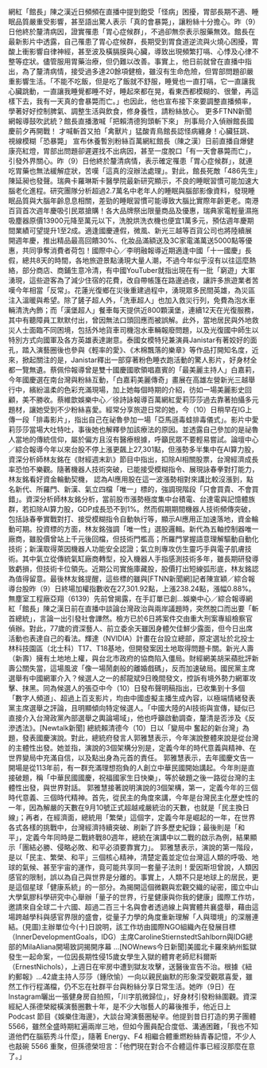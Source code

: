 網紅「館長」陳之漢近日頻頻在直播中提到飽受「怪病」困擾，胃部長期不適、睡眠品質嚴重受影響，甚至語出驚人表示「真的會暴斃」，讓粉絲十分擔心。昨（9）日他終於釐清病因，證實罹患「胃心症候群」，不過卻無奈表示服藥無效。館長在最新影片中透露，自己罹患了胃心症候群，長期受到胃食道逆流與火燒心困擾，胃酸上衝影響自律神經，甚至波及橫膈膜與心臟，導致出現頻繁打嗝、心悸及心律不整等症狀。儘管服用胃藥治療，但仍難以改善。事實上，他日前就曾在直播中指出，為了釐清病情，接受過多達20餘項健檢，雖沒有生命危險，但胃部問題卻嚴重影響生活。「不能不吃飯，但是吃了飯就不舒服，睡覺也一直打嗝，它一直讓我心臟跳動，一直讓我睡覺都睡不好，睡起來都在晃，看東西都模糊的、很暈，再這樣下去，我有一天真的會暴斃而亡。」也因此，他也宣布接下來要調整直播頻率，學著好好控制脾氣、調整生活與飲食，修身養性，請粉絲放心。 更多FTNN新聞網報導鼓吹武統？館長直播激喊「把賴清德狗頭斬下來」 刑事局介入偵辦館長國慶前夕再開戰！ 才喊斬首又拍「禽獸片」猛酸青鳥館長認怪病纏身！心臟狂跳、視線模糊「恐暴斃」 宣布休養暫別粉絲百萬網紅館長（陳之漢）日前直播自爆健康亮紅燈，胃部出問題卻遲遲找不出病因，甚至一度脫口「有一天會暴斃而亡」，引發外界關心。昨（9）日他終於釐清病情，表示確定罹患「胃心症候群」，就連吃胃藥也無法緩解症狀，苦嘆「這真的沒辦法處理」。對此，館長死敵「486先生」陳延昶也發聲。瑞典卡羅琳斯卡醫學院最新研究顯示，不良的睡眠習慣可能加速大腦老化進程。研究團隊分析超過2.7萬名中老年人的睡眠與腦部影像資料，發現睡眠品質與大腦年齡息息相關，差勁的睡眠習慣可能導致大腦比實際年齡更老。南港百貨首次週年慶吸引民眾搶購！各大品牌祭出限量商品及優惠，瑞典家電輕量濕拖吸塵器原價13900元降至萬元以下，洗脫烘洗衣機也便宜1萬多元，預估週年慶期間業績可望提升1至2成。適逢國慶連假，微風、新光三越等百貨公司也將陸續展開週年慶，推出精品最高回饋30%、化妝品滿額送及3C家電滿萬送5000點等優惠，共同爭奪消費者荷包！國際中心／李明融報導近期適逢中國「十一國慶」長假，總共8天的時間，各地旅遊景點湧現大量人潮，不過今年似乎沒有以往這麼熱絡，部分商店、商鋪生意冷清，有中國YouTuber就指出現在有一批「窮遊」大軍湧現，這些遊客為了減少住宿的花費，改自帶帳篷在路邊過夜，讓許多旅遊業者苦嘆今年相當「反常」。花蓮光復鄉在災後重建過程中，湧現眾多民間英雄，為災區注入溫暖與希望。除了鏟子超人外，「洗車超人」也加入救災行列，免費為泡水車輛清洗內飾；而「漢堡超人」餐車每天提供近800顆漢堡，連續12天在光復服務，其中有聽障員工默默付出，曾因無法口頭回應而被誤解。此外，當地居民與外地救災人士面臨不同困境，包括外地貨車司機泡水車輛報廢問題，以及光復國中師生以特別方式向國軍及各方英雄表達謝意。泰國女模特兒兼演員Janistar有著姣好的面孔，踏入演藝圈後也參與《輕率的愛》、《木棉飄落的樂章》等作品打開知名度，近來，掀起關注的是，Janistar釋出一部穿著粉色睡衣跑活動的驚人影片，好身材全都一覽無遺。蔡佩伶報導曾是雙十國慶國歌領唱嘉賓的「最美麗主持人」白嘉莉，今年國慶選在南台灣與粉絲互動，「白嘉莉美麗傳奇」畫展在高雄左營新光三越舉行中，繽紛溫柔的色彩充滿現場，加上她每個時期的介紹，彷如一場美麗影史回顧，美不勝收。蔡維歆娛樂中心／徐詩詠報導百萬網紅愛莉莎莎過去靠著拍攝多元題材，讓她受到不少粉絲喜愛。經常分享旅遊日常的她，今（10）日稍早在IG上傳一段「排毒影片」，指出自己在祕魯參加一場「亞馬遜毒蛙排毒儀式」。影片中愛莉莎莎當場大吐特吐，事後她也解釋參加該療法的原因。並透露自己參加的是祕魯人當地的傳統信仰，屬於偏方且沒有醫療根據，呼籲民眾不要輕易嘗試。論壇中心／綜合報導今年以來台股不停上漲更飆上27,301點，但漲勢多半集中在AI算力股，資深分析師林友銘在《財經週末趴》節目中指出，扣除AI相關股票，台灣經濟成長率恐怕不樂觀。隨著機器人技術突破，已能接受模糊指令、展現詠春拳對打能力，林友銘看好資金輪動契機， 認為AI應用股在這一波漲勢相對來講比較沒漲到，點名新代、所羅門、新漢、氣立四檔「唯一」標的，強調現階段「只會買貴、不會買錯」。資深分析師林友銘分析，當前股市漲勢極度集中台積電、台達電與記憶體族群，若扣除AI算力股，GDP成長恐不到1%。然而假期期間機器人技術頻傳突破，包括詠春拳實戰對打、接受模糊指令自動執行等，顯示AI應用正加速落地，資金輪動可期。投資標的方面，林友銘強調「唯一性」選股邏輯。新代為五軸控制器唯一廠商，雖股價曾站上千元後回檔，但技術門檻高；所羅門掌握語意理解驅動自動化技術；新漢取得萊因機器人功能安全認證；氣立則專攻仿生靈巧手與電子肌膚技術。其中氣立從傳統氣缸廠商轉型，投入機器人手指感測技術多年，雖長期研發導致虧損，但技術卡位領先。近期公司實施庫藏股，股價打出短線弧形底，林友銘認為值得留意。最後林友銘提醒，這些標的雖與[FTNN新聞網]記者陳宣穎／綜合報導台股昨（9）日終場加權指數收在27,301.92點，上漲238.24點，漲幅0.88%。無塵室工程廠亞翔（6139）先前曾揭露，在手訂單已創...娛樂中心／綜合報導網紅「館長」陳之漢日前在直播中談論台灣政治與兩岸議題時，突然脫口而出要「斬首總統」，言論一出引發社會譁然。檢方已於6日將案件交由重大刑案專組檢察官偵辦。對此，77歲的資深藝人、前立委余天雖因身體欠佳鮮少露面，但今日出席活動也表達自己的看法。輝達（NVIDIA）計畫在台設立總部，原定選址於北投士林科技園區（北士科）T17、T18基地，但開發案因土地取得問題卡關。新光人壽（新壽）擁有土地地上權，與台北市政府的協商陷入僵局。財經網美胡采蘋批評新壽公關失當，這場風波「像一場鬧劇般的離婚戲碼」，反而加速破局。國民黨主席選舉有中國網軍介入？候選人之一的郝龍斌9日晚間發文，控訴有境外勢力網軍攻擊、抹黑。同為候選人的張亞中今（10）日發布聲明稿指出，已收集到十多個「數字人頻道」、超過上百支影片，均由中國虛擬主播生成內容，以極端情緒發表黨主席選舉之評論，且明顯傾向特定候選人。「中國大陸的AI技術與宣傳，疑似已直接介入台灣政黨內部選舉之輿論場域」，他也呼籲啟動調查，釐清是否涉及《反滲透法》。[Newtalk新聞] 總統賴清德今（10）日以「變局中 奮起的新台灣」為題，發表國慶演說。對此，總統府發言人郭雅慧表示，今年演說整體來說是從台灣的主體性出發。她並指，演說的3個架構分別是，定義今年的時代意義與精神、在世界變局中充滿自信，以及點出身為元首的責任。 郭雅慧表示，去年國慶文告一開場是從113年前，有一群充滿理想抱負的人創立中華民國開始講起。今年則是直接破題，稱「中華民國國慶，祝福國家生日快樂」，等於破題之後一路從台灣的主體性出發，與世界對話。 郭雅慧接著說明演說的3個架構，第一，定義今年的三個時代意義、三個時代精神。首先，從民主的角度來講，今年是台灣民主化歷史性的一年，因為解嚴的天數在9月10號正式超越戒嚴統治的天數，也就是「民主換日線」；再者，在經濟面，總統用「繁榮」這個字，定義今年是崛起的一年，在世界各式各樣的挑戰中，台灣經濟持續突破、刷新了許多歷史紀錄；最後則是「和平」，定義今年同時是二戰終戰80週年，總統在演講中以二戰的啟示為例，結果顯示「團結必勝、侵略必敗、和平必須要靠實力」。 郭雅慧表示，演說的第一階段，是以「民主、繁榮、和平」三個核心精神，清楚定義並定位台灣這人類的呼吸、地球的氣候、甚至宇宙的運作，竟可能共享同一套量子法則！愛因斯坦曾說，人類因感官的限制，誤以為自己與世界是分離的。事實上，人類不只是地球上的居民，更是這個星球「健康系統」的一部分。為揭開這個微觀與宏觀交織的祕密，國立中山大學氣膠科學研究中心舉辦「量子的世界，行星健康與你我的健康」國際工作坊，邀請來自全球二十六國、超過二百三十名與會者透過線上與實體共襄盛舉，藉由這場跨越學科與感官界限的盛會，從量子力學的角度重新理解「人與環境」的深層連結。(見圖)主辦單位今(十)日說明，該工作坊由國際NGO組織內在發展目標（InnerDevelopmentGoals，IDG）主席CarolineStiernstedtSahlborn與IDG總部的MilaAliana開場致詞揭開序幕 ...[NOWnews今日新聞]美國北卡羅來納州監獄發生一起命案，一位因長期性侵15歲女學生入獄的體育老師尼科爾斯（ErnestNichols），上週日在牢房中遭到獄友攻擊，送醫後宣告不治。根據《紐約郵報》...42歲主持人莎莎（鍾欣愉）一向以親民幽默的形象深受觀眾喜愛，雖然工作行程滿檔，仍不忘在社群平台與粉絲分享日常生活。她昨（9日）在Instagram曬出一張健身房自拍照，「川字肌微歸位」，好身材引發粉絲圍觀。資深經紀人孫德榮縱橫演藝圈數十年，是不少大咖藝人的幕後推手，他近日上 Podcast 節目《娛樂住海邊》，大談台灣演藝圈秘辛。他提到昔日打造的男子團體5566，雖然全盛時期紅遍兩岸三地，但如今團員配合度低、溝通困難，「我也不知道他們在腦筋秀斗什麼」，隨著 Energy、F4 相繼合體重燃粉絲青春記憶，不少人也敲碗 5566 重聚，但孫德榮坦言：「他們現在對合不合體這件事已經沒那麼在意了。」